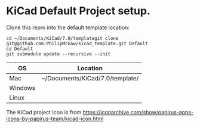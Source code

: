 # KiCad Default Project setup.

Clone this repro into the default template location:

```
cd ~/Documents/KiCad/7.0/templategit clone git@github.com:PhilipMcGaw/kicad_template.git Default
cd Default
git submodule update --recursive --init
```

| OS | Location |
| ---- | ----|
| Mac | ~/Documents/KiCad/7.0/template/ |
| Windows |  |
| Linux |  |

The KiCad project Icon is from https://iconarchive.com/show/papirus-apps-icons-by-papirus-team/kicad-icon.html
